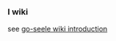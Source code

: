 ### I wiki
  see [go-seele wiki introduction](https://seeleteam.github.io/seele-doc/introduction/index.html)

